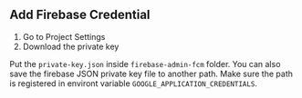 ## Add Firebase Credential

1. Go to Project Settings
2. Download the private key

Put the `private-key.json` inside `firebase-admin-fcm` folder. You can also save the firebase JSON private key file to another path. Make sure the path is registered in environt variable `GOOGLE_APPLICATION_CREDENTIALS`.